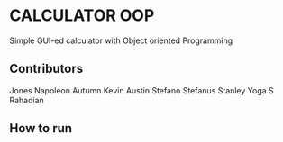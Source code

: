 # CALCULATOR OOP
Simple GUI-ed calculator with Object oriented Programming

## Contributors
Jones Napoleon Autumn
Kevin Austin Stefano
Stefanus Stanley Yoga S
Rahadian


## How to run
```

```
